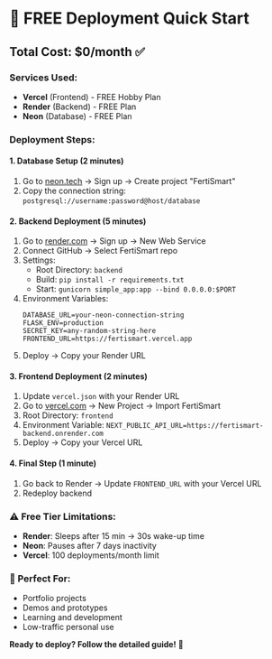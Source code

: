 # 🚀 FREE Deployment Quick Start

## Total Cost: $0/month ✅

### Services Used:
- **Vercel** (Frontend) - FREE Hobby Plan
- **Render** (Backend) - FREE Plan  
- **Neon** (Database) - FREE Plan

### Deployment Steps:

#### 1. Database Setup (2 minutes)
1. Go to [neon.tech](https://neon.tech) → Sign up → Create project "FertiSmart"
2. Copy the connection string: `postgresql://username:password@host/database`

#### 2. Backend Deployment (5 minutes)  
1. Go to [render.com](https://render.com) → Sign up → New Web Service
2. Connect GitHub → Select FertiSmart repo
3. Settings:
   - Root Directory: `backend`
   - Build: `pip install -r requirements.txt` 
   - Start: `gunicorn simple_app:app --bind 0.0.0.0:$PORT`
4. Environment Variables:
   ```
   DATABASE_URL=your-neon-connection-string
   FLASK_ENV=production
   SECRET_KEY=any-random-string-here
   FRONTEND_URL=https://fertismart.vercel.app
   ```
5. Deploy → Copy your Render URL

#### 3. Frontend Deployment (2 minutes)
1. Update `vercel.json` with your Render URL
2. Go to [vercel.com](https://vercel.com) → New Project → Import FertiSmart
3. Root Directory: `frontend`
4. Environment Variable: `NEXT_PUBLIC_API_URL=https://fertismart-backend.onrender.com`
5. Deploy → Copy your Vercel URL

#### 4. Final Step (1 minute)
1. Go back to Render → Update `FRONTEND_URL` with your Vercel URL
2. Redeploy backend

### ⚠️ Free Tier Limitations:
- **Render**: Sleeps after 15 min → 30s wake-up time
- **Neon**: Pauses after 7 days inactivity  
- **Vercel**: 100 deployments/month limit

### 🎯 Perfect For:
- Portfolio projects
- Demos and prototypes  
- Learning and development
- Low-traffic personal use

**Ready to deploy? Follow the detailed guide!** 📖